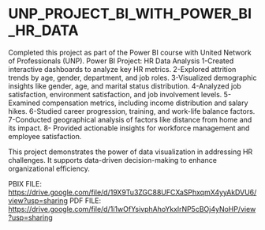 # UNP_PROJECT_BI_WITH_POWER_BI_HR_DATA

Completed this project as part of the Power BI course with United Network of Professionals (UNP).
Power BI Project: HR Data Analysis
1-Created interactive dashboards to analyze key HR metrics.
2-Explored attrition trends by age, gender, department, and job roles.
3-Visualized demographic insights like gender, age, and marital status distribution.
4-Analyzed job satisfaction, environment satisfaction, and job involvement levels.
5-Examined compensation metrics, including income distribution and salary hikes.
6-Studied career progression, training, and work-life balance factors.
7-Conducted geographical analysis of factors like distance from home and its impact.
8- Provided actionable insights for workforce management and employee satisfaction.

This project demonstrates the power of data visualization in addressing HR challenges. It supports data-driven decision-making to enhance organizational efficiency.

PBIX FILE: https://drive.google.com/file/d/19X9Tu3ZGC88UFCXaSPhxqmX4yyAkDVU6/view?usp=sharing
PDF FILE: https://drive.google.com/file/d/1i1wOfYsivphAhoYkxlrNP5cBOj4yNoHP/view?usp=sharing
